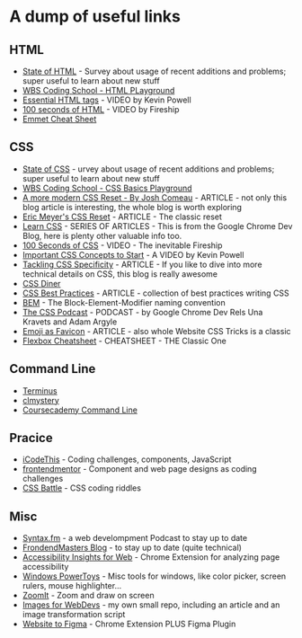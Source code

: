 # A dump of useful links

## HTML

- [State of HTML](https://stateofhtml.com/en-US) - Survey about usage of recent additions and problems; super useful to learn about new stuff
- [WBS Coding School - HTML PLayground](https://playground.wbscod.in/static/html-basics/1)
- [Essential HTML tags](https://www.youtube.com/watch?v=K_EVuLegRZ0) - VIDEO by Kevin Powell
- [100 seconds of HTML](https://www.youtube.com/watch?v=ok-plXXHlWw&pp=ygUNZmlyZXNoaXAgaHRtbA%3D%3D) - VIDEO by Fireship
- [Emmet Cheat Sheet](https://docs.emmet.io/cheat-sheet/)

## CSS

- [State of CSS](https://stateofcss.com/en-US) - urvey about usage of recent additions and problems; super useful to learn about new stuff
- [WBS Coding School - CSS Basics Playground](https://playground.wbscod.in/static/css-basics/1)
- [A more modern CSS Reset - By Josh Comeau](https://www.joshwcomeau.com/css/custom-css-reset/) - ARTICLE - not only this blog article is interesting, the whole blog is worth exploring
- [Eric Meyer's CSS Reset](https://meyerweb.com/eric/tools/css/reset/) - ARTICLE - The classic reset
- [Learn CSS](https://web.dev/learn/css) - SERIES OF ARTICLES - This is from the Google Chrome Dev Blog, here is plenty other valuable info too.
- [100 Seconds of CSS](https://www.youtube.com/watch?v=OEV8gMkCHXQ&pp=ygUMZmlyZXNoaXAgY3Nz) - VIDEO - The inevitable Fireship
- [Important CSS Concepts to Start](https://www.youtube.com/watch?v=JnTPd9G6hoY&pp=ygUZa2V2aW4gcG93ZWxsIGNzcyBiZWdpbm5lcg%3D%3D) - A VIDEO by Kevin Powell
- [Tackling CSS Specificity](https://frontendmasters.com/blog/css-specificity/) - ARTICLE - If you like to dive into more technical details on CSS, this blog is really awesome
- [CSS Diner](https://learn.wbscodingschool.com/courses/primer-web-app/lessons/%f0%9f%a7%a9-css-diner/)
- [CSS Best Practices](https://daily.dev/blog/css-best-practices-for-clean-code) - ARTICLE - collection of best practices writing CSS
- [BEM](https://getbem.com/) - The Block-Element-Modifier naming convention
- [The CSS Podcast](https://thecsspodcast.libsyn.com/) - PODCAST - by Google Chrome Dev Rels Una Kravets and Adam Argyle
- [Emoji as Favicon](https://css-tricks.com/emoji-as-a-favicon/) - ARTICLE - also whole Website CSS Tricks is a classic
- [Flexbox Cheatsheet](https://css-tricks.com/snippets/css/a-guide-to-flexbox/) - CHEATSHEET - THE Classic One

## Command Line

- [Terminus](https://web.mit.edu/mprat/Public/web/Terminus/Web/main.html)
- [clmystery](https://github.com/veltman/clmystery)
- [Coursecademy Command Line](https://www.codecademy.com/learn/intro-to-the-command-line)

## Pracice

- [iCodeThis](https://icodethis.com/modes/design-to-code) - Coding challenges, components, JavaScript
- [frontendmentor](https://www.frontendmentor.io/challenges) - Component and web page designs as coding challenges
- [CSS Battle](https://cssbattle.dev/) - CSS coding riddles

## Misc

- [Syntax.fm](http://syntax.fm) - a web develompment Podcast to stay up to date
- [FrondendMasters Blog](https://frontendmasters.com/blog/) - to stay up to date (quite technical)
- [Accessibility Insights for Web](https://chromewebstore.google.com/detail/accessibility-insights-fo/pbjjkligggfmakdaogkfomddhfmpjeni?hl=en) - Chrome Extension for analyzing page accessibility
- [Windows PowerToys](https://learn.microsoft.com/en-us/windows/powertoys) - Misc tools for windows, like color picker, screen rulers, mouse highlighter...
- [ZoomIt](https://learn.microsoft.com/en-us/sysinternals/downloads/zoomit) - Zoom and draw on screen
- [Images for WebDevs](https://github.com/StephanUllmann/images-webdev/tree/main) - my own small repo, including an article and an image transformation script
- [Website to Figma](https://chromewebstore.google.com/detail/htmltodesign/ldnheaepmnmbjjjahokphckbpgciiaed) - Chrome Extension PLUS Figma Plugin
